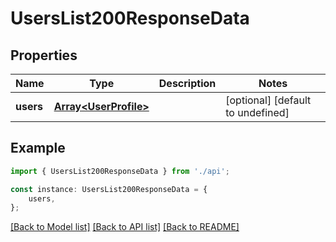 # UsersList200ResponseData


## Properties

Name | Type | Description | Notes
------------ | ------------- | ------------- | -------------
**users** | [**Array&lt;UserProfile&gt;**](UserProfile.md) |  | [optional] [default to undefined]

## Example

```typescript
import { UsersList200ResponseData } from './api';

const instance: UsersList200ResponseData = {
    users,
};
```

[[Back to Model list]](../README.md#documentation-for-models) [[Back to API list]](../README.md#documentation-for-api-endpoints) [[Back to README]](../README.md)
